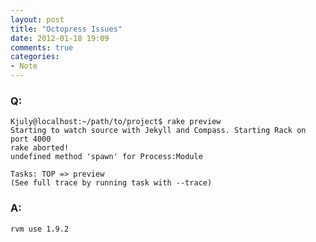 ```yaml
---
layout: post
title: "Octopress Issues"
date: 2012-01-18 19:09
comments: true
categories: 
- Note
---
```


### Q:
    Kjuly@localhost:~/path/to/project$ rake preview
    Starting to watch source with Jekyll and Compass. Starting Rack on port 4000
    rake aborted!
    undefined method 'spawn' for Process:Module

    Tasks: TOP => preview
    (See full trace by running task with --trace)

### A:
    rvm use 1.9.2
